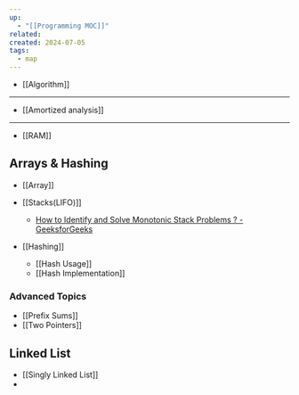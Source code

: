 ```yaml
---
up:
  - "[[Programming MOC]]"
related: 
created: 2024-07-05
tags:
  - map
---
```

- [[Algorithm]]
---
- [[Amortized analysis]]
---
- [[RAM]]
## Arrays & Hashing
- [[Array]]
- [[Stacks(LIFO)]]
	- [How to Identify and Solve Monotonic Stack Problems ? - GeeksforGeeks](https://www.geeksforgeeks.org/how-to-identify-and-solve-monotonic-stack-problems/)

- [[Hashing]]
	- [[Hash Usage]]
	- [[Hash Implementation]]

### Advanced Topics
- [[Prefix Sums]]
- [[Two Pointers]]
## Linked List
- [[Singly Linked List]]
- 
